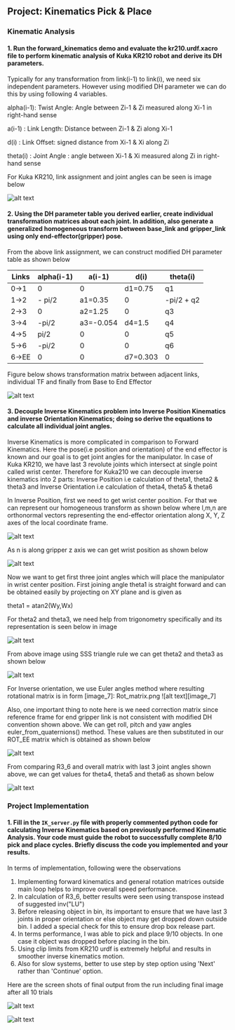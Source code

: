 ## Project: Kinematics Pick & Place

### Kinematic Analysis
#### 1. Run the forward_kinematics demo and evaluate the kr210.urdf.xacro file to perform kinematic analysis of Kuka KR210 robot and derive its DH parameters.

Typically for any transformation from link(i-1) to link(i), we need six independent parameters. However using modified DH parameter we can do this by using following 4 variables.


alpha(i-1): Twist Angle: Angle between Zi-1 & Zi measured along Xi-1 in right-hand sense

a(i-1) : Link Length: Distance between Zi-1 & Zi along Xi-1

d(i) : Link Offset: signed distance from Xi-1 & Xi along Zi

theta(i) : Joint Angle : angle between Xi-1 & Xi measured along Zi in right-hand sense

For Kuka KR210, link assignment and joint angles can be seen is image below

[image_1]: DH_Links.png
![alt text][image_1]

#### 2. Using the DH parameter table you derived earlier, create individual transformation matrices about each joint. In addition, also generate a generalized homogeneous transform between base_link and gripper_link using only end-effector(gripper) pose.

From the above link assignment, we can construct modified DH parameter table as shown below


Links | alpha(i-1) | a(i-1) | d(i) | theta(i)
--- | --- | --- | --- | ---
0->1 | 0 | 0 | d1=0.75 | q1
1->2 | - pi/2 | a1=0.35 | 0 | -pi/2 + q2
2->3 | 0 | a2=1.25 | 0 | q3
3->4 |  -pi/2 | a3=-0.054 | d4=1.5 | q4
4->5 | pi/2 | 0 | 0 | q5
5->6 | -pi/2 | 0 | 0 | q6
6->EE | 0 | 0 | d7=0.303 | 0

Figure below shows transformation matrix between adjacent links, individual TF and finally from Base to End Effector

[image_2]: Link_Transformation.png
![alt text][image_2]

#### 3. Decouple Inverse Kinematics problem into Inverse Position Kinematics and inverse Orientation Kinematics; doing so derive the equations to calculate all individual joint angles.
Inverse Kinematics is more complicated in comparison to Forward Kinematics. Here the pose(i.e position and orientation) of the end effector is known and our goal is to get joint angles for the manipulator. In case of Kuka KR210, we have last 3 revolute joints which intersect at single point called wrist center. Therefore for Kuka210 we can decouple inverse kinematics into 2 parts: Inverse Position i.e calculation of theta1, theta2 & theta3 and Inverse Orientation i.e calculation of theta4, theta5 & theta6

In Inverse Position, first we need to get wrist center position. For that we can represent our homogeneous transform as shown below where l,m,n are orthonormal vectors representing the end-effector orientation along X, Y, Z axes of the local coordinate frame.

[image_3]: lmn.png
![alt text][image_3]

As n is along gripper z axis we can get wrist position as shown below

[image_4]: wrist.png
![alt text][image_4]

Now we want to get first three joint angles which will place the manipulator in wrist center position. First joining angle theta1 is straight forward and can be obtained easily by projecting on XY plane and is given as

theta1 = atan2(Wy,Wx)

For theta2 and theta3, we need help from trigonometry specifically and its representation is seen below in image

[image_5]: inverse_position.png
![alt text][image_5]

From above image using SSS triangle rule we can get theta2 and theta3 as shown below

[image_6]: theta123.png
![alt text][image_6]

For Inverse orientation, we use Euler angles method where resulting rotational matrix is in form
[image_7]: Rot_matrix.png
![alt text][image_7]

Also, one important thing to note here is we need correction matrix since reference frame for end gripper link is not consistent with modified DH convention shown above. We can get roll, pitch and yaw angles euler_from_quaternions() method. These values are then substituted in our ROT_EE matrix which is obtained as shown below

[image_8]: rot_corr.png
![alt text][image_8]

From comparing R3_6 and overall matrix with last 3 joint angles shown above, we can get values for theta4, theta5 and theta6 as shown below

[image_8]: theta456.png
![alt text][image_8]

### Project Implementation

#### 1. Fill in the `IK_server.py` file with properly commented python code for calculating Inverse Kinematics based on previously performed Kinematic Analysis. Your code must guide the robot to successfully complete 8/10 pick and place cycles. Briefly discuss the code you implemented and your results.

In terms of implementation, following were the observations
1. Implementing forward kinematics and general rotation matrices outside main loop helps to improve overall speed performance.
2. In calculation of R3_6, better results were seen using transpose instead of suggested inv("LU")
3. Before releasing object in bin, its important to ensure that we have last 3 joints in proper orientation or else object may get dropped down outside bin. I added a special check for this to ensure drop box release part.
4. In terms performance, I was able to pick and place 9/10 objects. In one case it object was dropped before placing in the bin.
5. Using clip limits from KR210 urdf is extremely helpful and results in smoother inverse kinematics motion.
6. Also for slow systems, better to use step by step option using 'Next' rather than 'Continue' option.

Here are the screen shots of final output from the run including final image after all 10 trials

[image_9]: output1.png
![alt text][image_9]

[image_10]: output2.png
![alt text][image_10]


